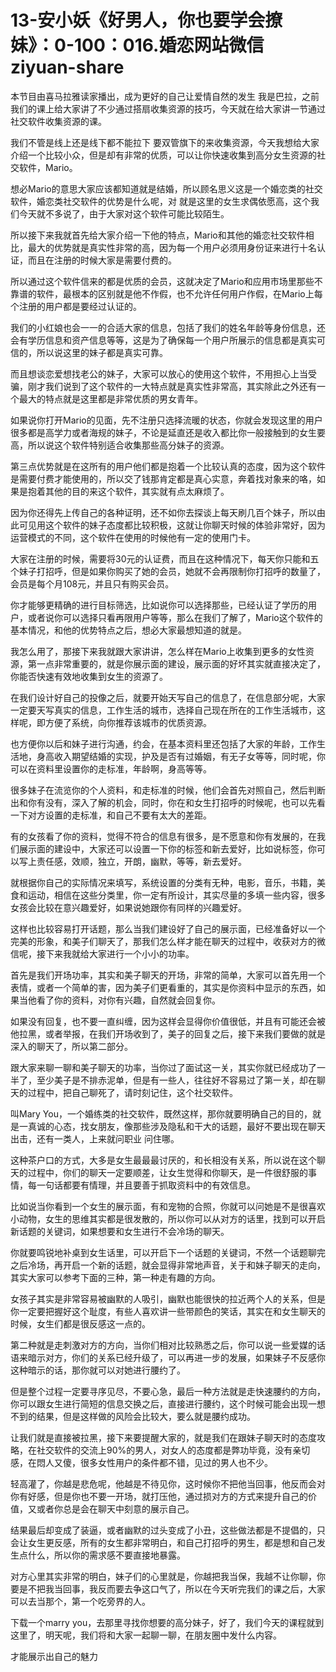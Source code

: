 # 13-安小妖《好男人，你也要学会撩妹》：0-100：016.婚恋网站微信 ziyuan-share

本节目由喜马拉雅读家播出，成为更好的自己让爱情自然的发生 我是巴拉，之前我们的课上给大家讲了不少通过搭扇收集资源的技巧，今天就在给大家讲一节通过社交软件收集资源的课。

我们不管是线上还是线下都不能拉下 要双管旗下的来收集资源，今天我想给大家介绍一个比较小众，但是却有非常的优质，可以让你快速收集到高分女生资源的社交软件，Mario。

想必Mario的意思大家应该都知道就是结婚，所以顾名思义这是一个婚恋类的社交软件，婚恋类社交软件的优势是什么呢，对 就是这里的女生求偶依愿高，这个我们今天就不多说了，由于大家对这个软件可能比较陌生。

所以接下来我就首先给大家介绍一下他的特点，Mario和其他的婚恋社交软件相比，最大的优势就是真实性非常的高，因为每一个用户必须用身份证来进行十名认证，而且在注册的时候大家是需要付费的。

所以通过这个软件信来的都是优质的会员，这就决定了Mario和应用市场里那些不靠谱的软件，最根本的区别就是他不作假，也不允许任何用户作假，在Mario上每个注册的用户都是要经过认证的。

我们的小红娘也会一一的合适大家的信息，包括了我们的姓名年龄等身份信息，还会有学历信息和资产信息等等，这是为了确保每一个用户所展示的信息都是真实可信的，所以说这里的妹子都是真实可靠。

而且想谈恋爱想找老公的妹子，大家可以放心的使用这个软件，不用担心上当受骗，刚才我们说到了这个软件的一大特点就是真实性非常高，其实除此之外还有一个最大的特点就是这里都是非常优质的男女青年。

如果说你打开Mario的见面，先不注册只选择流暖的状态，你就会发现这里的用户很多都是高学力或者海规的妹子，不论是延直还是收入都比你一般接触到的女生要高，所以说这个软件特别适合收集那些高分妹子的资源。

第三点优势就是在这所有的用户他们都是抱着一个比较认真的态度，因为这个软件是需要付费才能使用的，所以交了钱那肯定都是真心实意，奔着找对象来的咯，如果是抱着其他的目的来这个软件，其实就有点太麻烦了。

因为你还得先上传自己的各种证明，还不如你去探谈上每天刷几百个妹子，所以由此可见用这个软件的妹子态度都比较积极，这就让你聊天时候的体验非常好，因为运营模式的不同，这个软件在使用的时候他有一定的使用门卡。

大家在注册的时候，需要将30元的认证费，而且在这种情况下，每天你只能和五个妹子打招呼，但是如果你购买了她的会员，她就不会再限制你打招呼的数量了，会员是每个月108元，并且只有购买会员。

你才能够更精确的进行目标筛选，比如说你可以选择那些，已经认证了学历的用户，或者说你可以选择只看再限用户等等，那么在我们了解了，Mario这个软件的基本情况，和他的优势特点之后，想必大家最想知道的就是。

我怎么用了，那接下来我就跟大家讲讲，怎么样在Mario上收集到更多的女性资源，第一点非常重要的，就是你展示面的建设，展示面的好坏其实就直接决定了，你能否快速有效地收集到女生的资源了。

在我们设计好自己的投像之后，就要开始天写自己的信息了，在信息部分呢，大家一定要天写真实的信息，工作生活的城市，选择自己现在所在的工作生活城市，这样呢，即方便了系统，向你推荐该城市的优质资源。

也方便你以后和妹子进行沟通，约会，在基本资料里还包括了大家的年龄，工作生活地，身高收入期望结婚的实现，护及是否有过婚姻，有无子女等等，同时呢，你可以在资料里设置你的走标准，年龄啊，身高等等。

很多妹子在流览你的个人资料，和走标准的时候，他们会首先对照自己，然后判断出和你有没有，深入了解的机会，同时，你在和女生打招呼的时候呢，也可以先看一下对方设置的走标准，和自己不要有太大的差距。

有的女孩看了你的资料，觉得不符合的信息有很多，是不愿意和你有发展的，在我们展示面的建设中，大家还可以设置一下你的标签和新去爱好，比如说标签，你可以写上责任感，效顺，独立，开朗，幽默，等等，新去爱好。

就根据你自己的实际情况来填写，系统设置的分类有无种，电影，音乐，书籍，美食和运动，相信在这些分类里，你一定有所设计，其实尽量的多填一些内容，很多女孩会比较在意兴趣爱好，如果说她跟你有同样的兴趣爱好。

这样也比较容易打开话题，那么当我们建设好了自己的展示面，已经准备好以一个完美的形象，和美子们聊天了，那我们怎么样才能在聊天的过程中，收获对方的微信呢，接下来我就给大家进行一个小小的功率。

首先是我们开场功率，其实和美子聊天的开场，非常的简单，大家可以首先用一个表情，或者一个简单的害，因为美子们更看重的，其实是你资料中显示的东西，如果当他看了你的资料，对你有兴趣，自然就会回复你。

如果没有回复，也不要一直纠缠，因为这样会显得你价值很低，并且有可能还会被他拉黑，或者举报，在我们开场收到了，美子的回复之后，接下来我们要做的就是深入的聊天了，所以第二部分。

跟大家来聊一聊和美子聊天的功率，当你过了面试这一关，其实你就已经成功了一半了，至少美子是不排赤泥单，但是有一些人，往往好不容易过了第一关，却在聊天的过程中，把自己聊死了，请时刻记住，这个社交软件。

叫Mary You，一个婚练类的社交软件，既然这样，那你就要明确自己的目的，就是一真诚的心态，找女朋友，像那些涉及隐私和干大的话题，最好不要出现在聊天出击，还有一类人，上来就问职业 问住哪。

这种茶户口的方式，大多是女生最最最讨厌的，和长相没有关系，所以说在这个聊天的过程中，你们的聊天一定要顺差，让女生觉得和你聊天，是一件很舒服的事情，每一句话都要有情理，并且要善于抓取资料中的有效信息。

比如说当你看到一个女生的展示面，有和宠物的合照，你就可以问她是不是很喜欢小动物，女生的思维其实都是很发散的，所以你可以从对方的话里，找到可以开启新话题的关键词，如果想要和女生进行不会冷场的聊天。

你就要鸣锐地补桌到女生话里，可以开启下一个话题的关键词，不然一个话题聊完之后冷场，再开启一个新的话题，就会显得非常地声音，关于和妹子聊天的走向，其实大家可以参考下面的三种，第一种走有趣的方向。

女孩子其实是非常容易被幽默的人吸引，幽默也能很快的拉近两个人的关系，但是你一定要把握好这个耻度，有些人喜欢讲一些带颜色的笑话，其实在和女生聊天的时候，女生们都是很反感这一点的。

第二种就是走刺激对方的方向，当你们相对比较熟悉之后，你可以说一些爱媒的话语来暗示对方，你们的关系已经升级了，可以再进一步的发展，如果妹子不反感你这种暗示的话，那你就可以对她进行腰约了。

但是整个过程一定要寻序见尽，不要心急，最后一种方法就是走快速腰约的方向，你可以跟女生进行简短的信息交换之后，直接进行腰约，这个时候可能会出现一想不到的结果，但是这样做的风险会比较大，要么就是腰约成功。

让我们就是直接被拉黑，接下来要提醒大家的，就是我们在跟妹子聊天时的态度攻略，在社交软件的交流上90%的男人，对女人的态度都是弊功毕竟，没有亲切感，在悶人又傻，很多女性用户的条件都不错，见过的男人也不少。

轻高灌了，你越是悲危呢，他越是不待见你，这时候你不把他当回事，他反而会对你有好感，但是你也不要一开场，就打压他，通过损对方的方式来提升自己的价值，又或者你总是会在聊天中刻意的展示自己。

结果最后却变成了装逼，或者幽默的过头变成了小丑，这些做法都是不提倡的，只会让女生更反感，所有的女生都非常明白，和自己打招呼的男生，都是想和自己发生点什么，所以你的需求感不要直接地暴露。

对方心里其实非常的明白，妹子们的心里就是，你越把我当保，我越不让你聊，你要是不把我当回事，我反而要去争这口气了，所以在今天听完我们的课之后，大家可以去当那个，第一个吃旁界的人。

下载一个marry you，去那里寻找你想要的高分妹子，好了，我们今天的课程就到这里了，明天呢，我们将和大家一起聊一聊，在朋友圈中发什么内容。

才能展示出自己的魅力